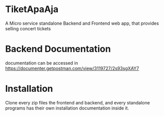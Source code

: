 # TiketApaAja
A Micro service standalone Backend and Frontend web app, that provides selling concert tickets

# Backend Documentation
documentation can be accessed in https://documenter.getpostman.com/view/3119727/2s93sgXAY7

# Installation
Clone every zip files the frontend and backend, and every standalone programs has their own installation documentation inside it.
